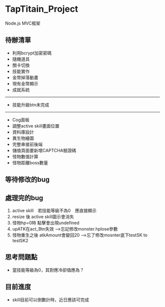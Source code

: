 # TapTitain_Project


Node.js
MVC框架

## 待辦清單
* 利用bcrypt加密密碼
* 隨機道具
* 關卡切換
* 技能實作
* 金幣掉落動畫
* 現有金幣顯示
* 成就系統
-------------------
* 技能升級btn未完成
-------------------
* Cog面板
* 調整active skill畫面位置
* 資料庫設計
* 異生物繪圖
* 完整串接前後端
* 儲值頁面要新增CAPTCHA驗證碼
* 怪物數值計算
* 怪物距離boss數量

## 等待修改的bug


## 處理完的bug
1. active skill　若技能等級不為0　應直接顯示
2. resize 後 active skill圖示會消失
3. 怪物hp=0時 點擊會出現undefined
4. upATK在act_Btn失效 -->忘記修改monster.hplose參數
5. 怪物重生之後 atkAmount會變回20  -->忘了修改mosnter底下testSK to testSK2

## 思考問題點
* 當技能等級為0，其對應冷卻值應為？

## 目前進度
* skill目前可以倒數計時，近日應該可完成